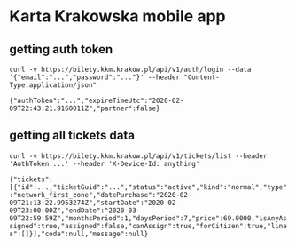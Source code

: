 # Karta Krakowska mobile app

## getting auth token

`curl -v https://bilety.kkm.krakow.pl/api/v1/auth/login --data '{"email":"...","password":"..."}' --header "Content-Type:application/json"`

`{"authToken":"...","expireTimeUtc":"2020-02-09T22:43:21.9160011Z","partner":false}`

## getting all tickets data

`curl -v https://bilety.kkm.krakow.pl/api/v1/tickets/list --header 'AuthToken:...' --header 'X-Device-Id: anything'`

`{"tickets":[{"id":...,"ticketGuid":"...","status":"active","kind":"normal","type":"network_first_zone","datePurchase":"2020-02-09T21:13:22.9953274Z","startDate":"2020-02-09T23:00:00Z","endDate":"2020-03-09T22:59:59Z","monthsPeriod":1,"daysPeriod":7,"price":69.0000,"isAnyAssigned":true,"assigned":false,"canAssign":true,"forCitizen":true,"lines":[]}],"code":null,"message":null}`




